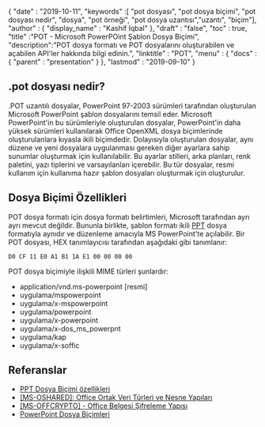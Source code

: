 {
  "date" : "2019-10-11",
  "keywords" :[ "pot dosyası", "pot dosya biçimi", "pot dosyası nedir", "dosya", "pot örneği", "pot dosya uzantısı","uzantı", "biçim"],
  "author" : {
    "display_name" : "Kashif Iqbal"
},
  "draft" : "false",
  "toc" : true,
  "title" :"POT - Microsoft PowerPOint Şablon Dosya Biçimi",
  "description":"POT dosya formatı ve POT dosyalarını oluşturabilen ve açabilen API'ler hakkında bilgi edinin.",
  "linktitle" : "POT",
  "menu" : {
    "docs" : {
      "parent" : "presentation"
}
},
  "lastmod" : "2019-09-10"
}

## .pot dosyası nedir?

.POT uzantılı dosyalar, PowerPoint 97-2003 sürümleri tarafından oluşturulan Microsoft PowerPoint şablon dosyalarını temsil eder. Microsoft PowerPoint'in bu sürümleriyle oluşturulan dosyalar, PowerPoint'in daha yüksek sürümleri kullanılarak Office OpenXML dosya biçimlerinde oluşturulanlara kıyasla ikili biçimdedir. Dolayısıyla oluşturulan dosyalar, aynı düzene ve yeni dosyalara uygulanması gereken diğer ayarlara sahip sunumlar oluşturmak için kullanılabilir. Bu ayarlar stilleri, arka planları, renk paletini, yazı tiplerini ve varsayılanları içerebilir. Bu tür dosyalar, resmi kullanım için kullanıma hazır şablon dosyaları oluşturmak için oluşturulur.

## Dosya Biçimi Özellikleri ##

POT dosya formatı için dosya formatı belirtimleri, Microsoft tarafından ayrı ayrı mevcut değildir. Bununla birlikte, şablon formatı ikili [PPT](/tr/presentation/ppt/) dosya formatıyla aynıdır ve düzenleme amacıyla MS PowerPoint'te açılabilir. Bir POT dosyası, HEX tanımlayıcısı tarafından aşağıdaki gibi tanımlanır:

```
D0 CF 11 E0 A1 B1 1A E1 00 00 00 00
```

POT dosya biçimiyle ilişkili MIME türleri şunlardır:

* application/vnd.ms-powerpoint [resmi]
* uygulama/mspowerpoint
* uygulama/x-mspowerpoint
* uygulama/powerpoint
* uygulama/x-powerpoint
* uygulama/x-dos_ms_powerpnt
* uygulama/kap
* uygulama/x-soffic

## Referanslar ##

* [PPT Dosya Biçimi özellikleri](https://msdn.microsoft.com/en-us/library/office/cc313106(v#office.12).aspx)
* [[MS-OSHARED]: Office Ortak Veri Türleri ve Nesne Yapıları](https://msdn.microsoft.com/en-us/library/office/cc313156(v#office.12).aspx)
* [[MS-OFFCRYPTO] - Office Belgesi Şifreleme Yapısı](https://msdn.microsoft.com/en-us/library/office/cc313071(v#office.12).aspx)
* [PowerPoint Dosya Biçimleri](https://en.wikipedia.org/wiki/Microsoft_PowerPoint#File_formats)

